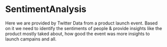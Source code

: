﻿# SentimentAnalysis
 Here we are provided by Twitter Data from a product launch event.
 Based on it we need to identify the sentiments of people & provide insights like the product mostly taked about, how good the event was more insights to launch campains and all.
